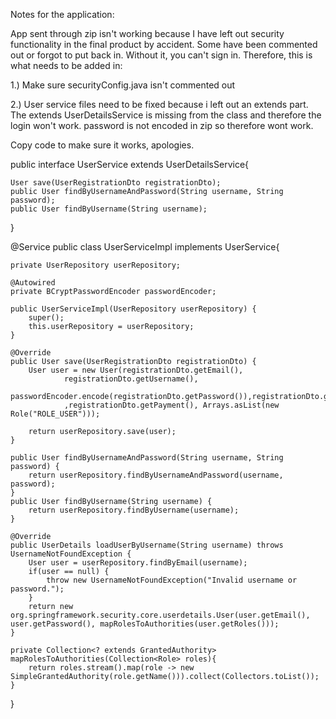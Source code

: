 Notes for the application:

App sent through zip isn't working because I have left out security functionality in the final product by accident. Some have been commented out or forgot to put back in.
Without it, you can't sign in.
Therefore, this is what needs to be added in:

1.)
    Make sure securityConfig.java isn't commented out

2.) User service files need to be fixed because i left out an extends part.
    The extends UserDetailsService is missing from the class and therefore the login won't work.
    password is not encoded in zip so therefore wont work.

Copy code to make sure it works, apologies.

public interface UserService extends UserDetailsService{

	User save(UserRegistrationDto registrationDto);
	public User findByUsernameAndPassword(String username, String password);
    public User findByUsername(String username);
  
	
}

@Service
public class UserServiceImpl implements UserService{

	private UserRepository userRepository;
	
	@Autowired
	private BCryptPasswordEncoder passwordEncoder;
	
	public UserServiceImpl(UserRepository userRepository) {
		super();
		this.userRepository = userRepository;
	}

	@Override
	public User save(UserRegistrationDto registrationDto) {
		User user = new User(registrationDto.getEmail(), 
				registrationDto.getUsername(),
				passwordEncoder.encode(registrationDto.getPassword()),registrationDto.getAddress()
				,registrationDto.getPayment(), Arrays.asList(new Role("ROLE_USER")));
		
		return userRepository.save(user);
	}
	
	public User findByUsernameAndPassword(String username, String password) {
        return userRepository.findByUsernameAndPassword(username, password);
    }
    public User findByUsername(String username) {
        return userRepository.findByUsername(username);
    }

	@Override
	public UserDetails loadUserByUsername(String username) throws UsernameNotFoundException {
		User user = userRepository.findByEmail(username);
		if(user == null) {
			throw new UsernameNotFoundException("Invalid username or password.");
		}
		return new org.springframework.security.core.userdetails.User(user.getEmail(), user.getPassword(), mapRolesToAuthorities(user.getRoles()));		
	}
	
	private Collection<? extends GrantedAuthority> mapRolesToAuthorities(Collection<Role> roles){
		return roles.stream().map(role -> new SimpleGrantedAuthority(role.getName())).collect(Collectors.toList());
	}

	
	
}
